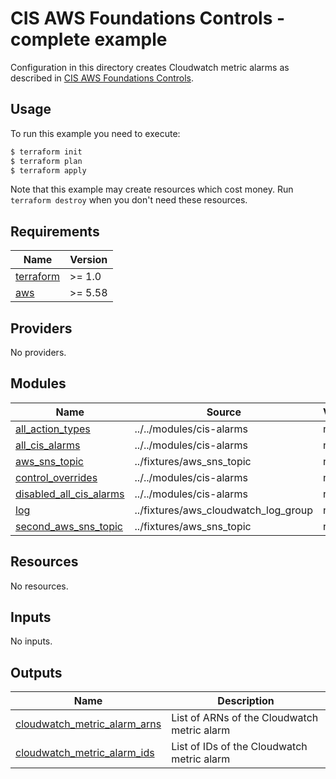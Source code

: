 # CIS AWS Foundations Controls - complete example

Configuration in this directory creates Cloudwatch metric alarms as described in [CIS AWS Foundations Controls](https://docs.aws.amazon.com/securityhub/latest/userguide/securityhub-cis-controls.html).

## Usage

To run this example you need to execute:

```bash
$ terraform init
$ terraform plan
$ terraform apply
```

Note that this example may create resources which cost money. Run `terraform destroy` when you don't need these resources.

<!-- BEGINNING OF PRE-COMMIT-TERRAFORM DOCS HOOK -->
## Requirements

| Name | Version |
|------|---------|
| <a name="requirement_terraform"></a> [terraform](#requirement\_terraform) | >= 1.0 |
| <a name="requirement_aws"></a> [aws](#requirement\_aws) | >= 5.58 |

## Providers

No providers.

## Modules

| Name | Source | Version |
|------|--------|---------|
| <a name="module_all_action_types"></a> [all\_action\_types](#module\_all\_action\_types) | ../../modules/cis-alarms | n/a |
| <a name="module_all_cis_alarms"></a> [all\_cis\_alarms](#module\_all\_cis\_alarms) | ../../modules/cis-alarms | n/a |
| <a name="module_aws_sns_topic"></a> [aws\_sns\_topic](#module\_aws\_sns\_topic) | ../fixtures/aws_sns_topic | n/a |
| <a name="module_control_overrides"></a> [control\_overrides](#module\_control\_overrides) | ../../modules/cis-alarms | n/a |
| <a name="module_disabled_all_cis_alarms"></a> [disabled\_all\_cis\_alarms](#module\_disabled\_all\_cis\_alarms) | ../../modules/cis-alarms | n/a |
| <a name="module_log"></a> [log](#module\_log) | ../fixtures/aws_cloudwatch_log_group | n/a |
| <a name="module_second_aws_sns_topic"></a> [second\_aws\_sns\_topic](#module\_second\_aws\_sns\_topic) | ../fixtures/aws_sns_topic | n/a |

## Resources

No resources.

## Inputs

No inputs.

## Outputs

| Name | Description |
|------|-------------|
| <a name="output_cloudwatch_metric_alarm_arns"></a> [cloudwatch\_metric\_alarm\_arns](#output\_cloudwatch\_metric\_alarm\_arns) | List of ARNs of the Cloudwatch metric alarm |
| <a name="output_cloudwatch_metric_alarm_ids"></a> [cloudwatch\_metric\_alarm\_ids](#output\_cloudwatch\_metric\_alarm\_ids) | List of IDs of the Cloudwatch metric alarm |
<!-- END OF PRE-COMMIT-TERRAFORM DOCS HOOK -->
